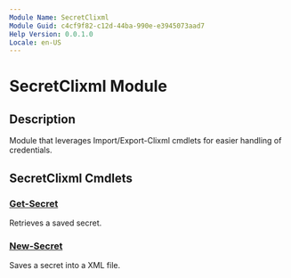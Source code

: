 ```yaml
---
Module Name: SecretClixml
Module Guid: c4cf9f82-c12d-44ba-990e-e3945073aad7
Help Version: 0.0.1.0
Locale: en-US
---
```


# SecretClixml Module
## Description
Module that leverages Import/Export-Clixml cmdlets for easier handling of credentials.

## SecretClixml Cmdlets
### [Get-Secret](Get-Secret.md)
Retrieves a saved secret.

### [New-Secret](New-Secret.md)
Saves a secret into a XML file.

